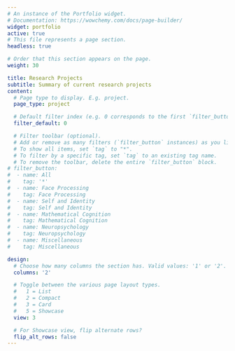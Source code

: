 ```yaml
---
# An instance of the Portfolio widget.
# Documentation: https://wowchemy.com/docs/page-builder/
widget: portfolio
active: true
# This file represents a page section.
headless: true

# Order that this section appears on the page.
weight: 30

title: Research Projects
subtitle: Summary of current research projects 
content:
  # Page type to display. E.g. project.
  page_type: project

  # Default filter index (e.g. 0 corresponds to the first `filter_button` instance below).
  filter_default: 0

  # Filter toolbar (optional).
  # Add or remove as many filters (`filter_button` instances) as you like.
  # To show all items, set `tag` to "*".
  # To filter by a specific tag, set `tag` to an existing tag name.
  # To remove the toolbar, delete the entire `filter_button` block.
# filter_button:
#  - name: All
#    tag: '*'
#  - name: Face Processing
#    tag: Face Processing
#  - name: Self and Identity 
#    tag: Self and Identity
#  - name: Mathematical Cognition
#    tag: Mathematical Cognition
#  - name: Neuropsychology
#    tag: Neuropsychology
#  - name: Miscellaneous 
#    tag: Miscellaneous

design:
  # Choose how many columns the section has. Valid values: '1' or '2'.
  columns: '2'

  # Toggle between the various page layout types.
  #   1 = List
  #   2 = Compact
  #   3 = Card
  #   5 = Showcase
  view: 3

  # For Showcase view, flip alternate rows?
  flip_alt_rows: false
---
```

